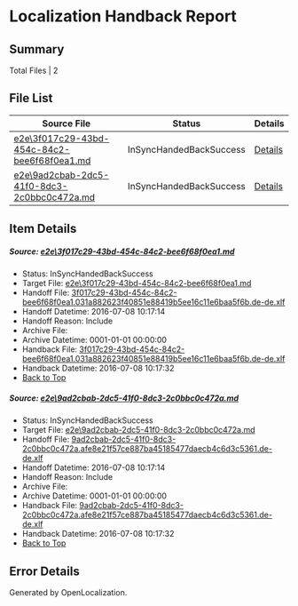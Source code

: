 # <a name='report-top'></a> Localization Handback Report

## Summary
 Total Files | 2

## File List
 Source File | Status | Details 
 ----------- | ------ | ------- 
 [e2e\3f017c29-43bd-454c-84c2-bee6f68f0ea1.md](https://github.com/OpenLocalizationTestOrg/oltest/blob/8055d955785c9bfa67eb6b5db61683989c1513c5/e2e/3f017c29-43bd-454c-84c2-bee6f68f0ea1.md) | InSyncHandedBackSuccess | [Details](#389785967d078ec78e9328ad023be5a08c8f2b5d1)
 [e2e\9ad2cbab-2dc5-41f0-8dc3-2c0bbc0c472a.md](https://github.com/OpenLocalizationTestOrg/oltest/blob/8055d955785c9bfa67eb6b5db61683989c1513c5/e2e/9ad2cbab-2dc5-41f0-8dc3-2c0bbc0c472a.md) | InSyncHandedBackSuccess | [Details](#0cbbb3d4b38d499426caf6a9dbe5ff48ee6b72764)

## Item Details
##### <a name='389785967d078ec78e9328ad023be5a08c8f2b5d1'></a> Source: [e2e\3f017c29-43bd-454c-84c2-bee6f68f0ea1.md](https://github.com/OpenLocalizationTestOrg/oltest/blob/8055d955785c9bfa67eb6b5db61683989c1513c5/e2e/3f017c29-43bd-454c-84c2-bee6f68f0ea1.md)
* Status: InSyncHandedBackSuccess
* Target File: [e2e\3f017c29-43bd-454c-84c2-bee6f68f0ea1.md](https://github.com/OpenLocalizationTestOrg/oltest-dede-fly/blob/1fdec33901c99c7038af43502a446a1f58b44596/e2e/3f017c29-43bd-454c-84c2-bee6f68f0ea1.md)
* Handoff File: [3f017c29-43bd-454c-84c2-bee6f68f0ea1.031a882623f40851e88419b5ee16c11e6baa5f6b.de-de.xlf](https://github.com/OpenLocalizationTestOrg/olhandoff-e2e/blob/b93919bfbe32153d08043962f3314c20f0043d3d/ol-handoff/OpenLocalizationTestOrg/oltest-dede-fly/ci/ht/3f017c29-43bd-454c-84c2-bee6f68f0ea1.031a882623f40851e88419b5ee16c11e6baa5f6b.de-de.xlf)
* Handoff Datetime: 2016-07-08 10:17:14
* Handoff Reason: Include
* Archive File: 
* Archive Datetime: 0001-01-01 00:00:00
* Handback File: [3f017c29-43bd-454c-84c2-bee6f68f0ea1.031a882623f40851e88419b5ee16c11e6baa5f6b.de-de.xlf](https://github.com/OpenLocalizationTestOrg/olhandback-e2e/blob/57877b32e9dd7bd1a31d4c120a3a290a10d01e28/ol-handback/OpenLocalizationTestOrg/oltest-dede-fly/ci/ht/3f017c29-43bd-454c-84c2-bee6f68f0ea1.031a882623f40851e88419b5ee16c11e6baa5f6b.de-de.xlf)
* Handback Datetime: 2016-07-08 10:17:32
* [Back to Top](#report-top)

##### <a name='0cbbb3d4b38d499426caf6a9dbe5ff48ee6b72764'></a> Source: [e2e\9ad2cbab-2dc5-41f0-8dc3-2c0bbc0c472a.md](https://github.com/OpenLocalizationTestOrg/oltest/blob/8055d955785c9bfa67eb6b5db61683989c1513c5/e2e/9ad2cbab-2dc5-41f0-8dc3-2c0bbc0c472a.md)
* Status: InSyncHandedBackSuccess
* Target File: [e2e\9ad2cbab-2dc5-41f0-8dc3-2c0bbc0c472a.md](https://github.com/OpenLocalizationTestOrg/oltest-dede-fly/blob/1fdec33901c99c7038af43502a446a1f58b44596/e2e/9ad2cbab-2dc5-41f0-8dc3-2c0bbc0c472a.md)
* Handoff File: [9ad2cbab-2dc5-41f0-8dc3-2c0bbc0c472a.afe8e21f57ce887ba45185477daecb4c6d3c5361.de-de.xlf](https://github.com/OpenLocalizationTestOrg/olhandoff-e2e/blob/b93919bfbe32153d08043962f3314c20f0043d3d/ol-handoff/OpenLocalizationTestOrg/oltest-dede-fly/ci/ht/9ad2cbab-2dc5-41f0-8dc3-2c0bbc0c472a.afe8e21f57ce887ba45185477daecb4c6d3c5361.de-de.xlf)
* Handoff Datetime: 2016-07-08 10:17:14
* Handoff Reason: Include
* Archive File: 
* Archive Datetime: 0001-01-01 00:00:00
* Handback File: [9ad2cbab-2dc5-41f0-8dc3-2c0bbc0c472a.afe8e21f57ce887ba45185477daecb4c6d3c5361.de-de.xlf](https://github.com/OpenLocalizationTestOrg/olhandback-e2e/blob/57877b32e9dd7bd1a31d4c120a3a290a10d01e28/ol-handback/OpenLocalizationTestOrg/oltest-dede-fly/ci/ht/9ad2cbab-2dc5-41f0-8dc3-2c0bbc0c472a.afe8e21f57ce887ba45185477daecb4c6d3c5361.de-de.xlf)
* Handback Datetime: 2016-07-08 10:17:32
* [Back to Top](#report-top)


## Error Details

Generated by OpenLocalization.
